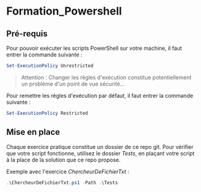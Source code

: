 # Formation_Powershell

## Pré-requis

Pour pouvoir exécuter les scripts PowerShell sur votre machine, il faut entrer la commande suivante :
```PowerShell
Set-ExecutionPolicy Unrestricted
```

> Attention : Changer les règles d'exécution constitue potentiellement un problème d'un point de vue sécurité...

Pour remettre les règles d'exécution par défaut, il faut entrer la commande suivante :
```PowerShell
Set-ExecutionPolicy Restricted
```

## Mise en place

Chaque exercice pratique constitue un dossier de ce repo git.
Pour vérifier que votre script fonctionne, utilisez le dossier *Tests*, en plaçant votre script à la place de la solution que ce repo propose.

Exemple avec l'exercice *ChercheurDeFichierTxt* :
```PowerShell
.\ChercheurDeFichierTxt.ps1 -Path .\Tests
```